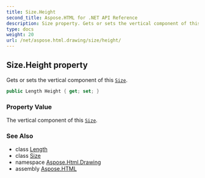 ```yaml
---
title: Size.Height
second_title: Aspose.HTML for .NET API Reference
description: Size property. Gets or sets the vertical component of this Size
type: docs
weight: 20
url: /net/aspose.html.drawing/size/height/
---
```

## Size.Height property

Gets or sets the vertical component of this [`Size`](../).

```csharp
public Length Height { get; set; }
```

### Property Value

The vertical component of this [`Size`](../).

### See Also

* class [Length](../../length/)
* class [Size](../)
* namespace [Aspose.Html.Drawing](../../../aspose.html.drawing/)
* assembly [Aspose.HTML](../../../)
